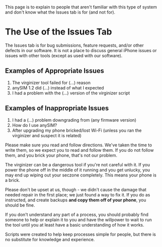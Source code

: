 This page is to explain to people that aren't familiar with this type of system and don't know what the Issues tab is for (and not for).

# The Use of the Issues Tab #

The Issues tab is for bug submissions, feature requests, and/or other defects in our software. It is not a place to discuss general iPhone issues or issues with other tools (except as used with our software).

## Examples of Appropriate Issues ##

  1. The virginizer tool failed for (...) reason
  1. anySIM 1.2 did (...) instead of what I expected
  1. I had a problem with the (...) version of the virginizer script

## Examples of Inappropriate Issues ##

  1. I had a (...) problem downgrading from (any firmware version)
  1. How do I use anySIM?
  1. After upgrading my phone bricked/lost Wi-Fi (unless you ran the virginizer and suspect it is related)

Please make sure you read and follow directions. We've taken the time to write them, so we expect you to read and follow them. If you do not follow them, and you brick your phone, that's not our problem.

The virginizer can be a dangerous tool if you're not careful with it. If you power the phone off in the middle of it running and you get unlucky, you may end up wiping out your seczone completely. This means your phone is a brick.

Please don't be upset at us, though - we didn't cause the damage that needed repair in the first place; we just found a way to fix it. If you do as instructed, and create backups **and copy them off of your phone**, you should be fine.

If you don't understand any part of a process, you should probably find someone to help or explain it to you and have the willpower to wait to run the tool until you at least have a basic understanding of how it works.

Scripts were created to help keep processes simple for people, but there is no substitute for knowledge and experience.
